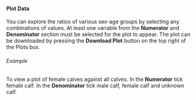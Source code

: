 #### Plot Data

You can explore the ratios of various sex-age groups by selecting any combinations of values. 
At least one variable from the **Numerator** and **Denominator** section must be selected for the plot to appear. 
The plot can be downloaded by pressing the **Download Plot** button on the top right of the Plots box.

###### Example 

To view a plot of female calves against all calves. 
In the **Numerator** tick female calf.
In the **Denominator** tick male calf, female calf and unknown calf.
